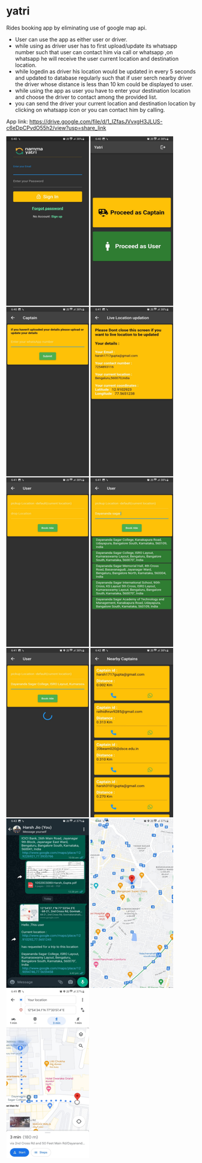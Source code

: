 # yatri
Rides booking app by eliminating use of google map api.
- User can use the app as either user or driver.
- while using as driver user has to first upload/update its whatsapp number such that user can contact him via call or whatsapp ,on whatsapp he will receive the user current location and destination location.
- while logedin as driver his location would be updated in every 5 seconds and updated to database regularly such that if user serch nearby driver the driver whose distance is less than 10 km could be displayed to user.
- while using the app as user you have to enter your destination location and choose the driver to contact among the provided list.
- you can send the driver your current location and destination location by clicking on whatsapp icon or you can contact him by calling.

App link: https://drive.google.com/file/d/1_IZfasJVvxgH3JLUS-c6eDpCPvdO55h2/view?usp=share_link

<img src="https://github.com/HARSH-17177/nama_yatri/blob/main/assets/1.jpeg?raw=true" height ="450" width="220" >  <img src="https://github.com/HARSH-17177/nama_yatri/blob/main/assets/2.jpeg?raw=true" height ="450" width="220"> <img src="https://github.com/HARSH-17177/nama_yatri/blob/main/assets/3.jpeg?raw=true" height ="450" width="220"> <img src="https://github.com/HARSH-17177/nama_yatri/blob/main/assets/4.jpeg?raw=true" height ="450" width="220"> <img src="https://github.com/HARSH-17177/nama_yatri/blob/main/assets/5.jpeg?raw=true" height ="450" width="220"> <img src="https://github.com/HARSH-17177/nama_yatri/blob/main/assets/6.jpeg?raw=true" height ="450" width="220"> <img src="https://github.com/HARSH-17177/nama_yatri/blob/main/assets/7.jpeg?raw=true" height ="450" width="220">  <img src="https://github.com/HARSH-17177/nama_yatri/blob/main/assets/8.jpeg?raw=true" height ="450" width="220"> <img src="https://github.com/HARSH-17177/nama_yatri/blob/main/assets/9.jpeg?raw=true" height ="450" width="220"> <img src="https://github.com/HARSH-17177/nama_yatri/blob/main/assets/10.jpeg?raw=true" height ="450" width="220"> <img src="https://github.com/HARSH-17177/nama_yatri/blob/main/assets/11.jpeg?raw=true" height ="450" width="220"> 








